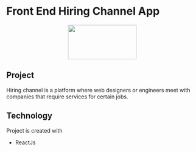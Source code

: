 # Front End Hiring Channel App

<p align="center">
    <img src="https://cdn.worldvectorlogo.com/logos/react.svg" height="90px" width="180px">  
</p>

## Project
Hiring channel is a platform where web designers or engineers meet with companies that require services for certain jobs.


## Technology
Project is created with


* ReactJs
